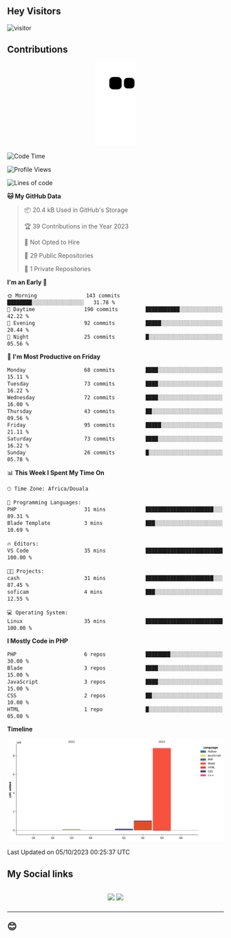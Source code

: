 ## Hey Visitors
![visitor](https://profile-counter.glitch.me/Fotsingboris/count.svg)

## Contributions
<p align="center">
  <img src="https://raw.githubusercontent.com/Fotsingboris/Fotsingboris/output/github-contribution-grid-snake.svg" />
</p>

<!--START_SECTION:waka-->
![Code Time](http://img.shields.io/badge/Code%20Time-663%20hrs%2053%20mins-blue)

![Profile Views](http://img.shields.io/badge/Profile%20Views-0-blue)

![Lines of code](https://img.shields.io/badge/From%20Hello%20World%20I%27ve%20Written-10.0%20million%20lines%20of%20code-blue)

**🐱 My GitHub Data** 

> 📦 20.4 kB Used in GitHub's Storage 
 > 
> 🏆 39 Contributions in the Year 2023
 > 
> 🚫 Not Opted to Hire
 > 
> 📜 29 Public Repositories 
 > 
> 🔑 1 Private Repositories 
 > 
**I'm an Early 🐤** 

```text
🌞 Morning                143 commits         ████████░░░░░░░░░░░░░░░░░   31.78 % 
🌆 Daytime                190 commits         ███████████░░░░░░░░░░░░░░   42.22 % 
🌃 Evening                92 commits          █████░░░░░░░░░░░░░░░░░░░░   20.44 % 
🌙 Night                  25 commits          █░░░░░░░░░░░░░░░░░░░░░░░░   05.56 % 
```
📅 **I'm Most Productive on Friday** 

```text
Monday                   68 commits          ████░░░░░░░░░░░░░░░░░░░░░   15.11 % 
Tuesday                  73 commits          ████░░░░░░░░░░░░░░░░░░░░░   16.22 % 
Wednesday                72 commits          ████░░░░░░░░░░░░░░░░░░░░░   16.00 % 
Thursday                 43 commits          ██░░░░░░░░░░░░░░░░░░░░░░░   09.56 % 
Friday                   95 commits          █████░░░░░░░░░░░░░░░░░░░░   21.11 % 
Saturday                 73 commits          ████░░░░░░░░░░░░░░░░░░░░░   16.22 % 
Sunday                   26 commits          █░░░░░░░░░░░░░░░░░░░░░░░░   05.78 % 
```


📊 **This Week I Spent My Time On** 

```text
🕑︎ Time Zone: Africa/Douala

💬 Programming Languages: 
PHP                      31 mins             ██████████████████████░░░   89.31 % 
Blade Template           3 mins              ███░░░░░░░░░░░░░░░░░░░░░░   10.69 % 

🔥 Editors: 
VS Code                  35 mins             █████████████████████████   100.00 % 

🐱‍💻 Projects: 
cash                     31 mins             ██████████████████████░░░   87.45 % 
soficam                  4 mins              ███░░░░░░░░░░░░░░░░░░░░░░   12.55 % 

💻 Operating System: 
Linux                    35 mins             █████████████████████████   100.00 % 
```

**I Mostly Code in PHP** 

```text
PHP                      6 repos             ████████░░░░░░░░░░░░░░░░░   30.00 % 
Blade                    3 repos             ████░░░░░░░░░░░░░░░░░░░░░   15.00 % 
JavaScript               3 repos             ████░░░░░░░░░░░░░░░░░░░░░   15.00 % 
CSS                      2 repos             ██░░░░░░░░░░░░░░░░░░░░░░░   10.00 % 
HTML                     1 repo              █░░░░░░░░░░░░░░░░░░░░░░░░   05.00 % 
```



**Timeline**

![Lines of Code chart](https://raw.githubusercontent.com/Fotsingboris/Fotsingboris/main/assets/bar_graph.png)


 Last Updated on 05/10/2023 00:25:37 UTC
<!--END_SECTION:waka-->

<h2>My Social links <h2>
<p align="center">
   <a href="https://linkedin.com/in/Fotsingboris-Mathieu"><img src="https://img.shields.io/badge/linkedin-%230077B5.svg?style=for-the-badge&logo=linkedin&logoColor=white"></a>
   <a href="https://instagram.com/Fotsingboris"><img src="https://img.shields.io/badge/instagram-%23E4405F.svg?style=for-the-badge&logo=Instagram&logoColor=white"></a>
  </p>
<hr>
😊
